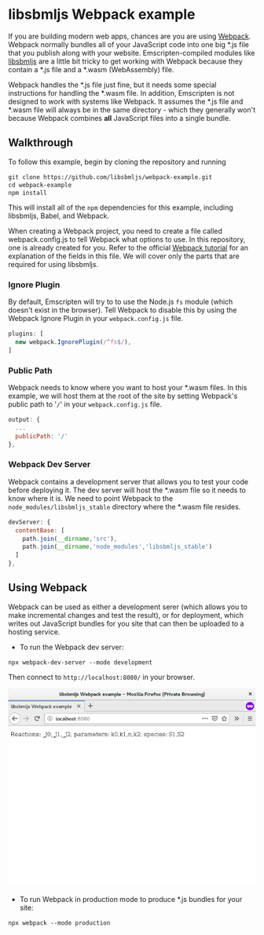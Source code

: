 # libsbmljs Webpack example

If you are building modern web apps, chances are you are using [Webpack](https://webpack.js.org/). Webpack normally bundles all of your JavaScript code into one big *.js file that you publish along with your website.
Emscripten-compiled modules like [libsbmljs](https://libsbmljs.github.io/) are a little bit tricky to get working with Webpack because they contain a *.js file and a *.wasm (WebAssembly) file.

Webpack handles the *.js file just fine, but it needs some special instructions for handling the *.wasm file.
In addition, Emscripten is not designed to work with systems like Webpack. It assumes the *.js file and *.wasm file will always be in the same directory - which they generally won't because Webpack combines **all** JavaScript files into a single bundle.

## Walkthrough

To follow this example, begin by cloning the repository and running

```
git clone https://github.com/libsbmljs/webpack-example.git
cd webpack-example
npm install
```

This will install all of the `npm` dependencies for this example, including libsbmljs, Babel, and Webpack.

When creating a Webpack project, you need to create a file called webpack.config.js to tell Webpack what options to use. In this repository, one is already created for you. Refer to the official [Webpack tutorial](https://webpack.js.org/guides/getting-started/) for an explanation of the fields in this file. We will cover only the parts that are required for using libsbmljs.

### Ignore Plugin

By default, Emscripten will try to to use the Node.js `fs` module (which doesn't exist in the browser). Tell Webpack to disable this by using the Webpack Ignore Plugin in your `webpack.config.js` file.

```javascript
plugins: [
  new webpack.IgnorePlugin(/^fs$/),
]
```

### Public Path

Webpack needs to know where you want to host your *.wasm files. In this example, we will host them at the root of the site by setting Webpack's public path to '`/`' in your `webpack.config.js` file.

```javascript
output: {
  ...
  publicPath: '/'
},
```

### Webpack Dev Server

Webpack contains a development server that allows you to test your code before deploying it. The dev server will host the *.wasm file so it needs to know where it is. We need to point Webpack to the `node_modules/libsbmljs_stable` directory where the *.wasm file resides.

```javascript
devServer: {
  contentBase: [
    path.join(__dirname,'src'),
    path.join(__dirname,'node_modules','libsbmljs_stable')
  ]
},
```

## Using Webpack

Webpack can be used as either a development serer (which allows you to make incremental changes and test the result), or for deployment, which writes out JavaScript bundles for you site that can then be uploaded to a hosting service.

* To run the Webpack dev server:

```
npx webpack-dev-server --mode development
```

Then connect to `http://localhost:8080/` in your browser.

![Screenshot](/img/screenshot.png?raw=true "Screenshot")

* To run Webpack in production mode to produce *.js bundles for your site:

```
npx webpack --mode production
```
